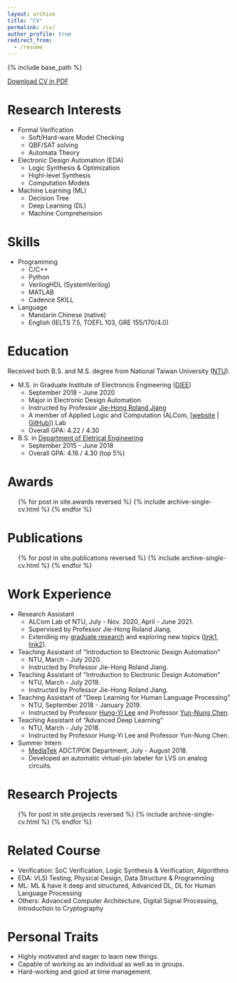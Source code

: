 ```yaml
---
layout: archive
title: "CV"
permalink: /cv/
author_profile: true
redirect_from:
  - /resume
---
```


{% include base_path %}

[Download CV in PDF](http://po-chun-chien.github.io/files/CV.pdf)

Research Interests
======
* Formal Verification
  * Soft/Hard-ware Model Checking
  * QBF/SAT solving
  * Automata Theory
* Electronic Design Automation (EDA)
  * Logic Synthesis & Optimization
  * Highl-level Synthesis
  * Computation Models
* Machine Learning (ML)
  * Decision Tree
  * Deep Learning (DL)
  * Machine Comprehension

Skills
======
* Programming
  * C/C++
  * Python
  * VerilogHDL (SystemVerilog)
  * MATLAB
  * Cadence SKILL
* Language
  * Mandarin Chinese (native)
  * English (IELTS 7.5, TOEFL 103, GRE 155/170/4.0)

Education
======
Received both B.S. and M.S. degree from National Taiwan University ([NTU](https://www.ntu.edu.tw/)).
* M.S. in Graduate Institute of Electroncis Engineering ([GIEE](https://giee.ntu.edu.tw/))
  * September 2018 - June 2020
  * Major in Electronic Design Automation
  * Instructed by Professor [Jie-Hong Roland Jiang](http://cc.ee.ntu.edu.tw/~jhjiang/)
  * A member of Applied Logic and Computation (ALCom, [[website](http://alcom.ee.ntu.edu.tw/) &#124; [GitHub](https://github.com/NTU-ALComLab)]) Lab
  * Overall GPA: 4.22 / 4.30
* B.S. in [Department of Eletrical Engineering](https://www.ee.ntu.edu.tw/)
  * September 2015 - June 2018
  * Overall GPA: 4.16 / 4.30 (top 5%)

Awards
======
  <ul>{% for post in site.awards reversed %}
    {% include archive-single-cv.html %}
  {% endfor %}</ul>

Publications
======
  <ul>{% for post in site.publications reversed %}
    {% include archive-single-cv.html %}
  {% endfor %}</ul>

Work Experience
======
* Research Assistant
  * ALCom Lab of NTU, July - Nov. 2020, April - June 2021.
  * Supervised by Professor Jie-Hong Roland Jiang.
  * Extending my [graduate research](https://po-chun-chien.github.io/publication/2020-06-thesis) and exploring new topics ([link1](https://po-chun-chien.github.io/projects/5.ML+LS), [link2](https://po-chun-chien.github.io/projects/6.xec/)).
* Teaching Assistant of &quot;Introduction to Electronic Design Automation&quot;
  * NTU, March - July 2020.
  * Instructed by Professor Jie-Hong Roland Jiang.
* Teaching Assistant of &quot;Introduction to Electronic Design Automation&quot;
  * NTU, March - July 2019.
  * Instructed by Professor Jie-Hong Roland Jiang.
* Teaching Assistant of &quot;Deep Learning for Human Language Processing&quot;
  * NTU, September 2018 - January 2019.
  * Instructed by Professor [Hung-Yi Lee](https://speech.ee.ntu.edu.tw/~tlkagk/) and Professor [Yun-Nung Chen](https://www.csie.ntu.edu.tw/~yvchen/).
* Teaching Assistant of “Advanced Deep Learning”
  * NTU, March - July 2018.
  * Instructed by Professor Hung-Yi Lee and Professor Yun-Nung Chen.
* Summer Intern
  * [MediaTek](https://www.mediatek.tw/) ADCT/PDK Department, July - August 2018.
  * Developed an automatic virtual-pin labeler for LVS on analog circuits.

Research Projects
======
  <ul>{% for post in site.projects reversed %}
    {% include archive-single-cv.html %}
  {% endfor %}</ul>
  
Related Course
======
* Verification: SoC Verification, Logic Synthesis & Verification, Algorithms
* EDA: VLSI Testing, Physical Design, Data Structure & Programming
* ML: ML & have it deep and structured, Advanced DL, DL for Human Language Processing
* Others: Advanced Computer Architecture, Digital Signal Processing, Introduction to Cryptography

Personal Traits
======
* Highly motivated and eager to learn new things.
* Capable of working as an individual as well as in groups.
* Hard-working and good at time management.